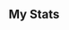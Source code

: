 
  <div id="stat" align="center">
      <h2>My Stats</h2>
      <img src="https://github-profile-summary-cards.vercel.app/api/cards/profile-details?username=B1duk&theme=github_dark" alt=""/>
      <img src="https://github-profile-summary-cards.vercel.app/api/cards/most-commit-language?username=B1duk&theme=github_dark" alt=""/>
      <img src="https://github-profile-summary-cards.vercel.app/api/cards/stats?username=B1duk&theme=github_dark" alt=""/>
  </div>
